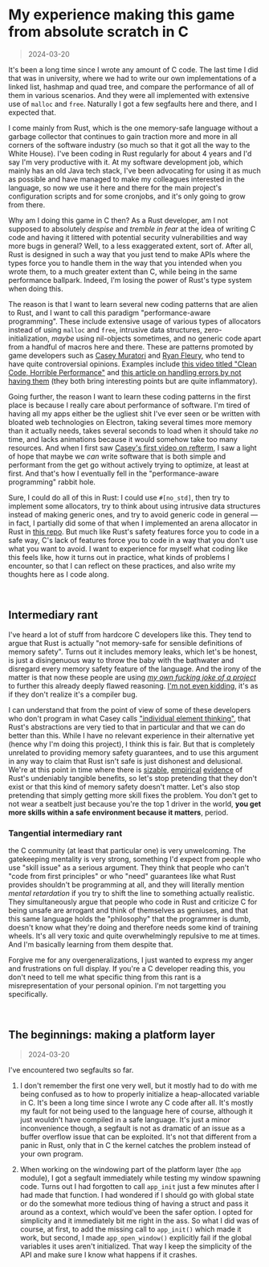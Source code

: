 # My experience making this game from absolute scratch in C

> 2024-03-20

It's been a long time since I wrote any amount of C code. The last time I did that was in university, where we had to write our own implementations of a linked list, hashmap and quad tree, and compare the performance of all of them in various scenarios. And they were all implemented with extensive use of `malloc` and `free`. Naturally I got a few segfaults here and there, and I expected that.

I come mainly from Rust, which is the one memory-safe language without a garbage collector that continues to gain traction more and more in all corners of the software industry (so much so that it got all the way to the White House). I've been coding in Rust regularly for about 4 years and I'd say I'm very productive with it. At my software development job, which mainly has an old Java tech stack, I've been advocating for using it as much as possible and have managed to make my colleagues interested in the language, so now we use it here and there for the main project's configuration scripts and for some cronjobs, and it's only going to grow from there.

Why am I doing this game in C then? As a Rust developer, am I not supposed to absolutely *despise* and *tremble in fear* at the idea of writing C code and having it littered with potential security vulnerabilities and way more bugs in general? Well, to a less exaggerated extent, sort of. After all, Rust is designed in such a way that you just tend to make APIs where the types force you to handle them in the way that you intended when you wrote them, to a much greater extent than C, while being in the same performance ballpark. Indeed, I'm losing the power of Rust's type system when doing this.

The reason is that I want to learn several new coding patterns that are alien to Rust, and I want to call this paradigm "performance-aware programming". These include extensive usage of various types of allocators instead of using `malloc` and `free`, intrusive data structures, zero-initialization, *maybe* using nil-objects sometimes, and no generic code apart from a handful of macros here and there. These are patterns promoted by game developers such as [Casey Muratori](https://www.youtube.com/@MollyRocket) and [Ryan Fleury](https://www.rfleury.com/), who tend to have quite controversial opinions. Examples include [this video titled "Clean Code, Horrible Performance"](https://youtu.be/tD5NrevFtbU) and [this article on handling errors by not having them](https://www.rfleury.com/p/the-easiest-way-to-handle-errors) (they both bring interesting points but are quite inflammatory).

Going further, the reason I want to learn these coding patterns in the first place is because I really care about performance of software. I'm tired of having all my apps either be the ugliest shit I've ever seen or be written with bloated web technologies on Electron, taking several times more memory than it actually needs, takes several seconds to load when it should take *no* time, and lacks animations because it would somehow take too many resources. And when I first saw [Casey's first video on refterm](https://youtu.be/hxM8QmyZXtg), I saw a light of hope that maybe we *can* write software that is both simple and performant from the get go without actively trying to optimize, at least at first. And that's how I eventually fell in the "performance-aware programming" rabbit hole.

Sure, I could do all of this in Rust: I could use `#[no_std]`, then try to implement some allocators, try to think about using intrusive data structures instead of making generic ones, and try to avoid generic code in general — in fact, I partially did some of that when I implemented an arena allocator in Rust in [this repo](https://github.com/Speykious/hardcore-rust). But much like Rust's safety features force you to code in a safe way, C's lack of features force you to code in a way that you don't use what you want to avoid. I want to experience for myself what coding like this feels like, how it turns out in practice, what kinds of problems I encounter, so that I can reflect on these practices, and also write my thoughts here as I code along.

&nbsp;

## Intermediary rant

I've heard a lot of stuff from hardcore C developers like this. They tend to argue that Rust is actually "not memory-safe for sensible definitions of memory safety". Turns out it includes memory leaks, which let's be honest, is just a disingenuous way to throw the baby with the bathwater and disregard every memory safety feature of the language. And the irony of the matter is that now these people are using *[my own fucking joke of a project](https://github.com/Speykious/cve-rs)* to further this already deeply flawed reasoning. [I'm not even kidding](https://twitter.com/Speykious/status/1762951606620786782), it's as if they don't realize it's a compiler bug.

I can understand that from the point of view of some of these developers who don't program in what Casey calls ["individual element thinking"](https://youtu.be/dcdbPsrdX90), that Rust's abstractions are very tied to that in particular and that we can do better than this. While I have no relevant experience in their alternative yet (hence why I'm doing this project), I think this is fair. But that is completely unrelated to providing memory safety guarantees, and to use this argument in any way to claim that Rust isn't safe is just dishonest and delusional. We're at this point in time where there is [sizable](https://security.googleblog.com/2022/12/memory-safe-languages-in-android-13.html), [empirical](https://youtu.be/8T6ClX-y2AE?t=2703) [evidence](https://twitter.com/LinaAsahi/status/1583498896847667216) of Rust's undeniably tangible benefits, so let's stop pretending that they don't exist or that this kind of memory safety doesn't matter. Let's also stop pretending that simply getting more skill fixes the problem. You don't get to not wear a seatbelt just because you're the top 1 driver in the world, **you get more skills within a safe environment because it matters**, period.

### Tangential intermediary rant

the C community (at least that particular one) is very unwelcoming. The gatekeeping mentality is very strong, something I'd expect from people who use "skill issue" as a serious argument. They think that people who can't "code from first principles" or who "need" guarantees like what Rust provides shouldn't be programming at all, and they will literally mention *mental retardation* if you try to shift the line to something actually realistic. They simultaneously argue that people who code in Rust and criticize C for being unsafe are arrogant and think of themselves as geniuses, and that this same language holds the "philosophy" that the programmer is dumb, doesn't know what they're doing and therefore needs some kind of training wheels. It's all very toxic and quite overwhelmingly repulsive to me at times. And I'm basically learning from them despite that.

Forgive me for any overgeneralizations, I just wanted to express my anger and frustrations on full display. If you're a C developer reading this, you don't need to tell me what specific thing from this rant is a misrepresentation of your personal opinion. I'm not targetting you specifically.

&nbsp;

## The beginnings: making a platform layer

> 2024-03-20

I've encountered two segfaults so far.

1. I don't remember the first one very well, but it mostly had to do with me being confused as to how to properly initialize a heap-allocated variable in C. It's been a long time since I wrote any C code after all. It's mostly my fault for not being used to the language here of course, although it just wouldn't have compiled in a safe language. It's just a minor inconvenience though, a segfault is not as dramatic of an issue as a buffer overflow issue that can be exploited. It's not that different from a panic in Rust, only that in C the kernel catches the problem instead of your own program.

2. When working on the windowing part of the platform layer (the `app` module), I got a segfault immediately while testing my window spawning code. Turns out I had forgotten to call `app_init` just a few minutes after I had made that function. I had wondered if I should go with global state or do the somewhat more tedious thing of having a struct and pass it around as a context, which would've been the safer option. I opted for simplicity and it immediately bit me right in the ass. So what I did was of course, at first, to add the missing call to `app_init()` which made it work, but second, I made `app_open_window()` explicitly fail if the global variables it uses aren't initialized. That way I keep the simplicity of the API and make sure I know what happens if it crashes.

